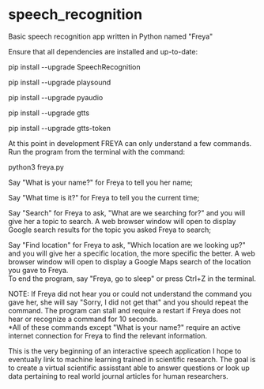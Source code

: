 # speech_recognition
Basic speech recognition app written in Python named "Freya"

Ensure that all dependencies are installed and up-to-date:  
  
pip install --upgrade SpeechRecognition  

pip install --upgrade playsound  

pip install --upgrade pyaudio  

pip install --upgrade gtts  

pip install --upgrade gtts-token

At this point in development FREYA can only understand a few commands. Run the program from the terminal with the command:  
  
python3 freya.py  

Say "What is your name?" for Freya to tell you her name;  
  
Say "What time is it?" for Freya to tell you the current time;  
  
Say "Search" for Freya to ask, "What are we searching for?" and you will give her a topic to search. A web browser window will open to display Google search results for the topic you asked Freya to search;  
  
Say "Find location" for Freya to ask, "Which location are we looking up?" and you will give her a specific location, the more specific the better. A web browser window will open to display a Google Maps search of the location you gave to Freya.  
To end the program, say "Freya, go to sleep" or press Ctrl+Z in the terminal.  

NOTE: If Freya did not hear you or could not understand the command you gave her, she will say "Sorry, I did not get that" and you should repeat the command. The program can stall and require a restart if Freya does not hear or recognize a command for 10 seconds.  
*All of these commands except "What is your name?" require an active internet connection for Freya to find the relevant information.  
  
This is the very beginning of an interactive speech application I hope to eventually link to machine learning trained in scientific research. The goal is to create a virtual scientific assisstant able to answer questions or look up data pertaining to real world journal articles for human researchers.  
